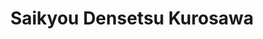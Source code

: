 --- 
title: "Saikyou Densetsu Kurosawa"
publishdate: "2019-4-15T16:48:46+02:00"
src: "https://365manga.net/manga/saikyou-densetsu-kurosawa"
image: "https://data.365manga.net/images/thumbnails/24106-saikyou-densetsu-kurosawa.jpg"
description: "44 years old, single, working in a construction company for his entire life. All Kurosawa wants is a little respect from his co-workers. And a little popularity won't hurt. Unfortunately Kurosawa's plans fail miserably from time to time and one day, he finds himself right in the middle of a fight against...delinquent middle schoolers?"
---